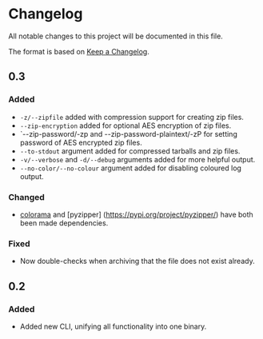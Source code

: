 # Changelog

All notable changes to this project will be documented in this file.

The format is based on [Keep a Changelog](https://keepachangelog.com/en/1.0.0/).


## 0.3

### Added
* `-z/--zipfile` added with compression support for creating zip files.
* `--zip-encryption` added for optional AES encryption of zip files.
* `--zip-password/-zp and --zip-password-plaintext/-zP for setting password of AES encrypted zip files.
* `--to-stdout` argument added for compressed tarballs and zip files.
* `-v/--verbose` and `-d/--debug` arguments added for more helpful output.
* `--no-color/--no-colour` argument added for disabling coloured log output.
### Changed
* [colorama](https://pypi.org/project/colorama/) and [pyzipper] (https://pypi.org/project/pyzipper/) have both been made dependencies.
### Fixed
* Now double-checks when archiving that the file does not exist already.
## 0.2

### Added
* Added new CLI, unifying all functionality into one binary.
